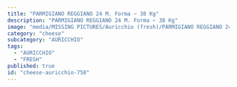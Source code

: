 ```yaml
---
title: "PARMIGIANO REGGIANO 24 M. Forma ~ 38 Kg"
description: "PARMIGIANO REGGIANO 24 M. Forma ~ 38 Kg"
image: "media/MISSING PICTURES/Auricchio (fresh)/PARMIGIANO REGGIANO 24 m. forma~38 Kg.jpg"
category: "cheese"
subcategory: "AURICCHIO"
tags:
  - "AURICCHIO"
  - "FRESH"
published: true
id: "cheese-auricchio-758"
---
```

